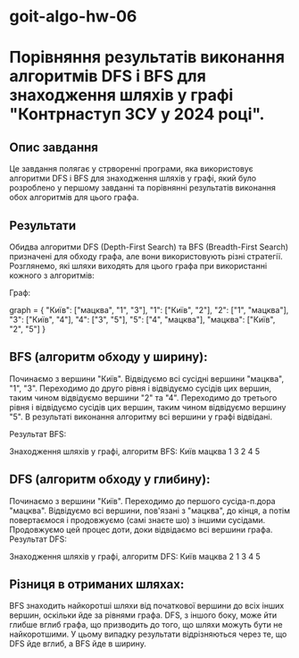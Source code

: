 # goit-algo-hw-06

# Порівняння результатів виконання алгоритмів DFS і BFS для знаходження шляхів у графі "Контрнаступ ЗСУ у 2024 році".

## Опис завдання

Це завдання полягає у стрворенні програми, яка використовує алгоритми DFS і BFS для знаходження шляхів у графі, який було розроблено у першому завданні та порівнянні результатів виконання обох алгоритмів для цього графа.

## Результати

Обидва алгоритми DFS (Depth-First Search) та BFS (Breadth-First Search) призначені для обходу графа, але вони використовують різні стратегії. Розглянемо, які шляхи виходять для цього графа при використанні кожного з алгоритмів:

Граф:

graph = {
    "Київ": ["мацква", "1", "3"],
    "1": ["Київ", "2"],
    "2": ["1", "мацква"],
    "3": ["Київ", "4"],
    "4": ["3", "5"],
    "5": ["4", "мацква"],
    "мацква": ["Київ", "2", "5"]
}

## BFS (алгоритм обходу у ширину):

Починаємо з вершини "Київ".
Відвідуємо всі сусідні вершини "мацква", "1", "3".
Переходимо до друго рівня і відвідуємо сусідів цих вершин, таким чином відвідуємо вершини "2" та "4".
Переходимо до третього рівня і відвідуємо сусідів цих вершин, таким чином відвідуємо вершину "5".
В результаті виконання алгоритму всі вершини у графі відвідані.

Результат BFS:

Знаходження шляхів у графі, алгоритм BFS:
Київ мацква 1 3 2 4 5

## DFS (алгоритм обходу у глибину):

Починаємо з вершини "Київ".
Переходимо до першого сусіда-п.дора "мацква".
Відвідуємо всі вершини, пов'язані з "мацква", до кінця, а потім повертаємося і продовжуємо (самі знаєте шо) з іншими сусідами.
Продовжуємо цей процес доти, доки відвідаємо всі вершини графа.
Результат DFS:

Знаходження шляхів у графі, алгоритм DFS:
Київ мацква 2 1 3 4 5

## Різниця в отриманих шляхах:

BFS знаходить найкоротші шляхи від початкової вершини до всіх інших вершин, оскільки йде за рівнями графа.
DFS, з іншого боку, може йти глибше вглиб графа, що призводить до того, що шляхи можуть бути не найкоротшими.
У цьому випадку результати відрізняються через те, що DFS йде вглиб, а BFS йде в ширину.


